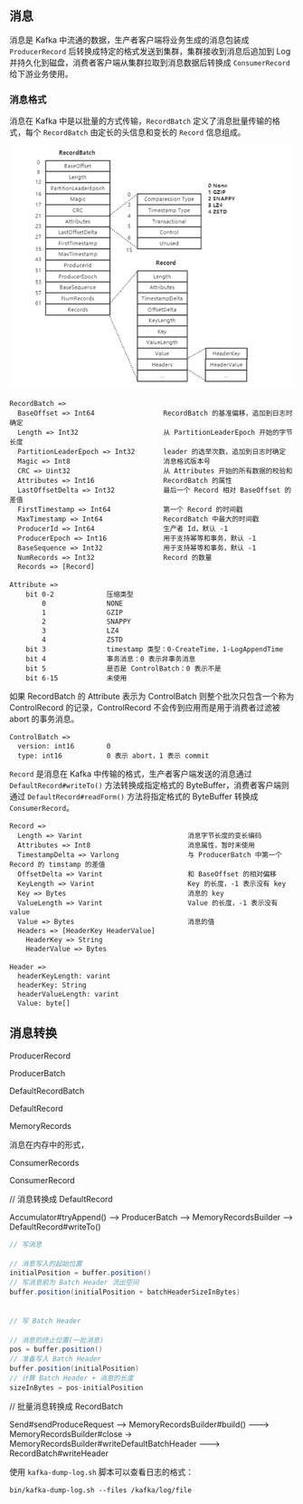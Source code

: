 ## 消息

消息是 Kafka 中流通的数据，生产者客户端将业务生成的消息包装成 `ProducerRecord` 后转换成特定的格式发送到集群，集群接收到消息后追加到 Log 并持久化到磁盘，消费者客户端从集群拉取到消息数据后转换成 `ConsumerRecord` 给下游业务使用。


### 消息格式

消息在 Kafka 中是以批量的方式传输，`RecordBatch` 定义了消息批量传输的格式，每个 `RecordBatch` 由定长的头信息和变长的 `Record` 信息组成。

<center>

![Log](../img/records.png)
</center>


```
RecordBatch =>
  BaseOffset => Int64                 RecordBatch 的基准偏移，追加到日志时确定
  Length => Int32                     从 PartitionLeaderEpoch 开始的字节长度
  PartitionLeaderEpoch => Int32       leader 的选举次数，追加到日志时确定
  Magic => Int8                       消息格式版本号
  CRC => Uint32                       从 Attributes 开始的所有数据的校验和
  Attributes => Int16                 RecordBatch 的属性
  LastOffsetDelta => Int32            最后一个 Record 相对 BaseOffset 的差值
  FirstTimestamp => Int64             第一个 Record 的时间戳
  MaxTimestamp => Int64               RecordBatch 中最大的时间戳
  ProducerId => Int64                 生产者 Id，默认 -1
  ProducerEpoch => Int16              用于支持幂等和事务，默认 -1
  BaseSequence => Int32               用于支持幂等和事务，默认 -1
  NumRecords => Int32                 Record 的数量
  Records => [Record]

Attribute =>
    bit 0-2             压缩类型
        0               NONE
        1               GZIP
        2               SNAPPY
        3               LZ4
        4               ZSTD
    bit 3               timestamp 类型：0-CreateTime，1-LogAppendTime
    bit 4               事务消息：0 表示非事务消息
    bit 5               是否是 ControlBatch：0 表示不是
    bit 6-15            未使用
```
如果 RecordBatch 的 Attribute 表示为 ControlBatch 则整个批次只包含一个称为 ControlRecord 的记录，ControlRecord 不会传到应用而是用于消费者过滤被 abort 的事务消息。
```
ControlBatch =>
  version: int16        0
  type: int16           0 表示 abort，1 表示 commit
```

`Record` 是消息在 Kafka 中传输的格式，生产者客户端发送的消息通过 `DefaultRecord#writeTo()` 方法转换成指定格式的 ByteBuffer，消费者客户端则通过 `DefaultRecord#readForm()` 方法将指定格式的 ByteBuffer 转换成 `ConsumerRecord`。
```
Record =>
  Length => Varint                          消息字节长度的变长编码
  Attributes => Int8                        消息属性，暂时未使用
  TimestampDelta => Varlong                 与 ProducerBatch 中第一个 Record 的 timstamp 的差值
  OffsetDelta => Varint                     和 BaseOffset 的相对偏移
  KeyLength => Varint                       Key 的长度，-1 表示没有 key
  Key => Bytes                              消息的 key
  ValueLength => Varint                     Value 的长度，-1 表示没有 value
  Value => Bytes                            消息的值
  Headers => [HeaderKey HeaderValue]
    HeaderKey => String
    HeaderValue => Bytes

Header =>
  headerKeyLength: varint
  headerKey: String
  headerValueLength: varint
  Value: byte[]
```

## 消息转换



ProducerRecord

ProducerBatch

DefaultRecordBatch

DefaultRecord

MemoryRecords

消息在内存中的形式，

ConsumerRecords

ConsumerRecord


// 消息转换成 DefaultRecord

Accumulator#tryAppend()  --> ProducerBatch  --> MemoryRecordsBuilder  --> DefaultRecord#writeTo()

```java
// 写消息

// 消息写入的起始位置
initialPosition = buffer.position()
// 写消息前为 Batch Header 流出空间
buffer.position(initialPosition + batchHeaderSizeInBytes)


// 写 Batch Header

// 消息的终止位置(一批消息)
pos = buffer.position()
// 准备写入 Batch Header
buffer.position(initialPosition)
// 计算 Batch Header + 消息的长度
sizeInBytes = pos-initialPosition
```

// 批量消息转换成 RecordBatch

Send#sendProduceRequest --> MemoryRecordsBuilder#build() ---> MemoryRecordsBuilder#close   -> MemoryRecordsBuilder#writeDefaultBatchHeader  ---> RecordBatch#writeHeader


使用 ```kafka-dump-log.sh``` 脚本可以查看日志的格式：
```shell
bin/kafka-dump-log.sh --files /kafka/log/file
```